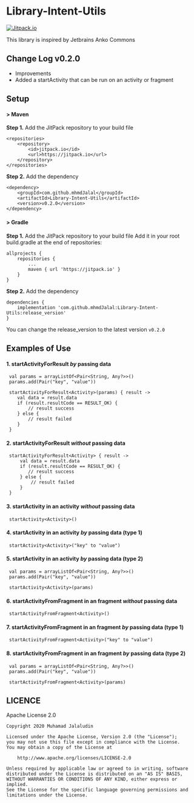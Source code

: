 # Library-Intent-Utils
[![Jitpack.io](https://jitpack.io/v/mhmdJalal/Library-Intent-Utils.svg)](https://jitpack.io/#mhmdJalal/Library-Intent-Utils)

This library is inspired by Jetbrains Anko Commons

## Change Log v0.2.0
- Improvements
- Added a startActivity that can be run on an activity or fragment

## Setup
#### > Maven
**Step 1.** Add the JitPack repository to your build file
```
<repositories>
    <repository>
        <id>jitpack.io</id>
        <url>https://jitpack.io</url>
    </repository>
</repositories>
```
**Step 2.** Add the dependency
```
<dependency>
    <groupId>com.github.mhmdJalal</groupId>
    <artifactId>Library-Intent-Utils</artifactId>
    <version>v0.2.0</version>
</dependency>
```

#### > Gradle
**Step 1.** Add the JitPack repository to your build file
Add it in your root build.gradle at the end of repositories:
```
allprojects {
    repositories {
        ...
        maven { url 'https://jitpack.io' }
    }
}
```
**Step 2.** Add the dependency
```
dependencies {
    implementation 'com.github.mhmdJalal:Library-Intent-Utils:release_version'
}
```
You can change the release_version to the latest version ```v0.2.0```

## Examples of Use

#### 1. startActivityForResult *by* passing data
```
 val params = arrayListOf<Pair<String, Any?>>()
 params.add(Pair("key", "value"))

 startActivityForResult<Activity>(params) { result ->
    val data = result.data
    if (result.resultCode == RESULT_OK) {
        // result success
    } else {
        // result failed
    }
 }
```

#### 2. startActivityForResult *without* passing data
```
 startActivityForResult<Activity> { result ->
     val data = result.data
     if (result.resultCode == RESULT_OK) {
       	// result success
     } else {
         // result failed
     }
 }
```

#### 3. startActivity in an activity *without* passing data
```
 startActivity<Activity>()
```

#### 4. startActivity in an activity *by* passing data (type 1)
```
 startActivity<Activity>("key" to "value")
```

#### 5. startActivity in an activity *by* passing data (type 2)
```
 val params = arrayListOf<Pair<String, Any?>>()
 params.add(Pair("key", "value"))
 
 startActivity<Activity>(params)
``````

#### 6. startActivityFromFragment in an fragment *without* passing data
```
 startActivityFromFragment<Activity>()
```

#### 7. startActivityFromFragment in an fragment *by* passing data (type 1)
```
 startActivityFromFragment<Activity>("key" to "value")
```

#### 8. startActivityFromFragment in an fragment *by* passing data (type 2)
```
 val params = arrayListOf<Pair<String, Any?>>()
 params.add(Pair("key", "value"))
 
 startActivityFromFragment<Activity>(params)
```

## LICENCE
Apache License 2.0
```
Copyright 2020 Muhamad Jalaludin

Licensed under the Apache License, Version 2.0 (the "License");
you may not use this file except in compliance with the License.
You may obtain a copy of the License at

    http://www.apache.org/licenses/LICENSE-2.0

Unless required by applicable law or agreed to in writing, software
distributed under the License is distributed on an "AS IS" BASIS,
WITHOUT WARRANTIES OR CONDITIONS OF ANY KIND, either express or implied.
See the License for the specific language governing permissions and
limitations under the License.
```
